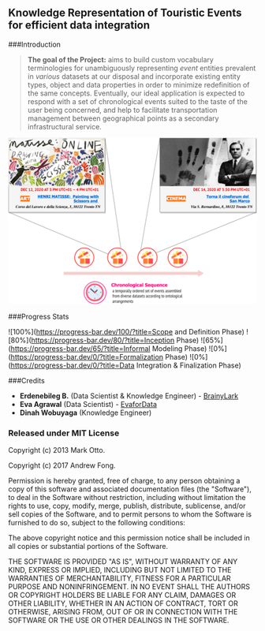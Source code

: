 ## Knowledge Representation of Touristic Events for efficient data integration

###Introduction

>__The goal of the Project:__ aims to build custom vocabulary terminologies for unambiguously representing _event_ entities prevalent in _various_ datasets at our disposal and incorporate existing entity types, object and data properties in order to minimize redefinition of the same concepts. Eventually, our ideal application is expected to respond with a set of chronological events suited to the taste of the user being concerned, and help to facilitate transportation management between geographical points as a secondary infrastructural service.

![Oversimplified version of the final application!](init_overview.png)

###Progress Stats

![100%](https://progress-bar.dev/100/?title=Scope and Definition Phase)
![80%](https://progress-bar.dev/80/?title=Inception Phase)
![65%](https://progress-bar.dev/65/?title=Informal Modeling Phase)
![0%](https://progress-bar.dev/0/?title=Formalization Phase)
![0%](https://progress-bar.dev/0/?title=Data Integration & Finalization Phase)

###Credits

* **Erdenebileg B.** (Data Scientist & Knowledge Engineer) - [BrainyLark](http://github.com/BrainyLark)
* **Eva Agrawal** (Data Scientist) - [EvaforData](https://github.com/EvaforData)
* **Dinah Wobuyaga** (Knowledge Engineer)

### Released under MIT License

Copyright (c) 2013 Mark Otto.

Copyright (c) 2017 Andrew Fong.

Permission is hereby granted, free of charge, to any person obtaining a copy of this software and associated documentation files (the "Software"), to deal in the Software without restriction, including without limitation the rights to use, copy, modify, merge, publish, distribute, sublicense, and/or sell copies of the Software, and to permit persons to whom the Software is furnished to do so, subject to the following conditions:

The above copyright notice and this permission notice shall be included in all copies or substantial portions of the Software.

THE SOFTWARE IS PROVIDED "AS IS", WITHOUT WARRANTY OF ANY KIND, EXPRESS OR IMPLIED, INCLUDING BUT NOT LIMITED TO THE WARRANTIES OF MERCHANTABILITY, FITNESS FOR A PARTICULAR PURPOSE AND NONINFRINGEMENT. IN NO EVENT SHALL THE AUTHORS OR COPYRIGHT HOLDERS BE LIABLE FOR ANY CLAIM, DAMAGES OR OTHER LIABILITY, WHETHER IN AN ACTION OF CONTRACT, TORT OR OTHERWISE, ARISING FROM, OUT OF OR IN CONNECTION WITH THE SOFTWARE OR THE USE OR OTHER DEALINGS IN THE SOFTWARE.